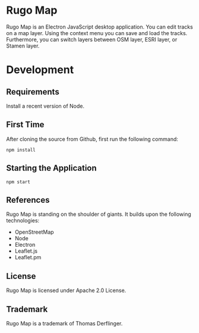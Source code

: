 # Rugo Map

Rugo Map is an Electron JavaScript desktop application. You can edit tracks on
a map layer. Using the context menu you can save and load the tracks.
Furthermore, you can switch layers between OSM layer, ESRI layer, or Stamen layer.

# Development

## Requirements

Install a recent version of Node.

## First Time

After cloning the source from Github, first run the following command:

```
npm install
```


## Starting the Application

```
npm start
```

## References

Rugo Map is standing on the shoulder of giants. It builds upon the following
technologies:

* OpenStreetMap
* Node
* Electron
* Leaflet.js
* Leaflet.pm

## License

Rugo Map is licensed under Apache 2.0 License.

## Trademark

Rugo Map is a trademark of Thomas Derflinger.
